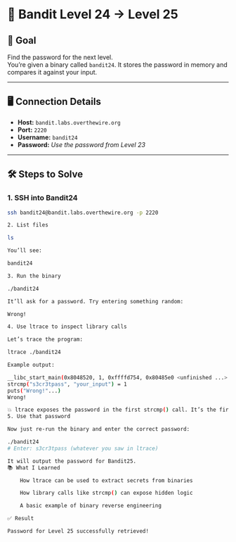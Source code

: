 # 🧬 Bandit Level 24 → Level 25

## 🎯 Goal

Find the password for the next level.  
You’re given a binary called `bandit24`. It stores the password in memory and compares it against your input.

---

## 🖥️ Connection Details

- **Host:** `bandit.labs.overthewire.org`
- **Port:** `2220`
- **Username:** `bandit24`
- **Password:** _Use the password from Level 23_

---

## 🛠️ Steps to Solve

### 1. SSH into Bandit24

```bash
ssh bandit24@bandit.labs.overthewire.org -p 2220

2. List files

ls

You’ll see:

bandit24

3. Run the binary

./bandit24

It’ll ask for a password. Try entering something random:

Wrong!

4. Use ltrace to inspect library calls

Let’s trace the program:

ltrace ./bandit24

Example output:

__libc_start_main(0x8048520, 1, 0xffffd754, 0x80485e0 <unfinished ...>
strcmp("s3cr3tpass", "your_input") = 1
puts("Wrong!"...)
Wrong!

💥 ltrace exposes the password in the first strcmp() call. It’s the first string argument!
5. Use that password

Now just re-run the binary and enter the correct password:

./bandit24
# Enter: s3cr3tpass (whatever you saw in ltrace)

It will output the password for Bandit25.
📚 What I Learned

    How ltrace can be used to extract secrets from binaries

    How library calls like strcmp() can expose hidden logic

    A basic example of binary reverse engineering

✅ Result

Password for Level 25 successfully retrieved!
